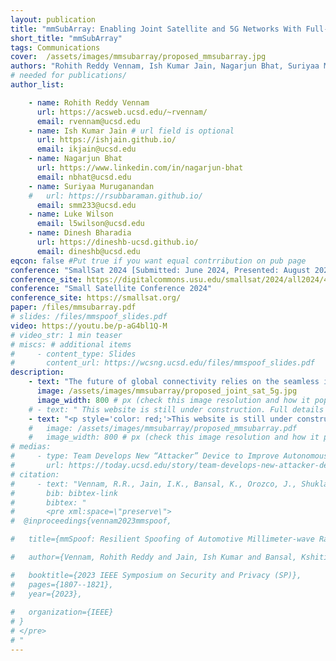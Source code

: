```yaml
---
layout: publication
title: "mmSubArray: Enabling Joint Satellite and 5G Networks With Full-Spectrum Utilization in Millimeter-Wave Bands"
short_title: "mmSubArray"
tags: Communications
cover:  /assets/images/mmsubarray/proposed_mmsubarray.jpg
authors: "Rohith Reddy Vennam, Ish Kumar Jain, Nagarjun Bhat, Suriyaa Muruganandan and Dinesh Bharadia"
# needed for publications/
author_list:

    - name: Rohith Reddy Vennam
      url: https://acsweb.ucsd.edu/~rvennam/
      email: rvennam@ucsd.edu
    - name: Ish Kumar Jain # url field is optional
      url: https://ishjain.github.io/
      email: ikjain@ucsd.edu
    - name: Nagarjun Bhat
      url: https://www.linkedin.com/in/nagarjun-bhat
      email: nbhat@ucsd.edu
    - name: Suriyaa Muruganandan
    #   url: https://rsubbaraman.github.io/
      email: smm233@ucsd.edu
    - name: Luke Wilson
      email: l5wilson@ucsd.edu
    - name: Dinesh Bharadia
      url: https://dineshb-ucsd.github.io/
      email: dineshb@ucsd.edu
eqcon: false #Put true if you want equal contrribution on pub page
conference: "SmallSat 2024 [Submitted: June 2024, Presented: August 2024]"
conference_site: https://digitalcommons.usu.edu/smallsat/2024/all2024/41/
conference: "Small Satellite Conference 2024"
conference_site: https://smallsat.org/
paper: /files/mmsubarray.pdf
# slides: /files/mmspoof_slides.pdf
video: https://youtu.be/p-aG4bl1Q-M
# video_str: 1 min teaser
# miscs: # additional items
#     - content_type: Slides
#       content_url: https://wcsng.ucsd.edu/files/mmspoof_slides.pdf
description:  
    - text: "The future of global connectivity relies on the seamless integration of satellite and terrestrial networks. With advancements enabling terrestrial devices to directly connect to satellites and the potential of high-speed 5G millimeter-wave links for backhauling ground station data, connecting these networks is more critical than ever. Satellites and ground stations can now act as relays between terrestrial base stations and devices, removing coverage barriers and providing global connectivity. However, the significant spectrum overlap between 27.5 to 30.0 GHz leads to co-channel interference for 5G links, severely degrading efficiency or causing complete link failure. Current approaches, such as distance, frequency, and direction separation, often result in spectrum inefficiency and coverage gaps. This paper presents mmSubArray: Array of Sub-band Phased Arrays, a novel solution utilizing commercial off-the-shelf phased arrays to achieve full-spectrum utilization and enable joint satellite and terrestrial networks. Through extensive simulations and real-world measurements, we demonstrate the interference challenges and evaluate the efficacy of our approach. Additionally, we have open-sourced our Python simulator and hardware implementation source codes, providing valuable tools for industrial deployment and future research."
      image: /assets/images/mmsubarray/proposed_joint_sat_5g.jpg
      image_width: 800 # px (check this image resolution and how it populate on webpage)
    # - text: " This website is still under construction. Full details will be available after Augsust 3rd 2024."
    - text: "<p style='color: red;'>This website is still under construction. Full details will be available after August 3rd, 2024.</p>"
    #   image: /assets/images/mmsubarray/proposed_mmsubarray.pdf
    #   image_width: 800 # px (check this image resolution and how it populate on webpage)
# medias:
#     - type: Team Develops New “Attacker” Device to Improve Autonomous Car Safety
#       url: https://today.ucsd.edu/story/team-develops-new-attacker-device-to-improve-autonomous-car-safety
# citation:
#     - text: "Vennam, R.R., Jain, I.K., Bansal, K., Orozco, J., Shukla, P., Ranganathan, A. and Bharadia, D., 2023, May. mmSpoof: Resilient Spoofing of Automotive Millimeter-wave Radars using Reflect Array. In 2023 IEEE Symposium on Security and Privacy (SP) (pp. 1807-1821). IEEE."
#       bib: bibtex-link
#       bibtex: "
#       <pre xml:space=\"preserve\">
#  @inproceedings{vennam2023mmspoof,

#   title={mmSpoof: Resilient Spoofing of Automotive Millimeter-wave Radars using Reflect Array},

#   author={Vennam, Rohith Reddy and Jain, Ish Kumar and Bansal, Kshitiz and Orozco, Joshua and Shukla, Puja and Ranganathan, Aanjhan and Bharadia, Dinesh},

#   booktitle={2023 IEEE Symposium on Security and Privacy (SP)},
#   pages={1807--1821},
#   year={2023},
  
#   organization={IEEE}
# }
# </pre>
# "
---
```

